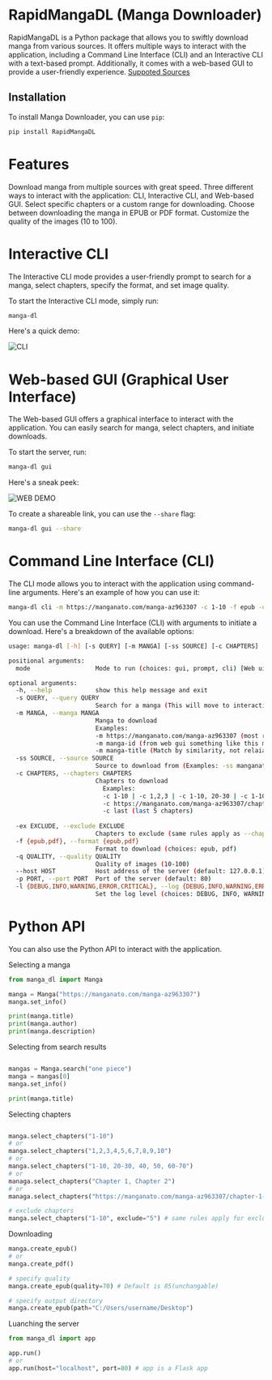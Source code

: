 # RapidMangaDL (Manga Downloader)

RapidMangaDL is a Python package that allows you to swiftly download manga from various sources. It offers multiple ways to interact with the application, including a Command Line Interface (CLI) and an Interactive CLI with a text-based prompt. Additionally, it comes with a web-based GUI to provide a user-friendly experience.
[Suppoted Sources](/sources.md)

## Installation

To install Manga Downloader, you can use `pip`:

```bash
pip install RapidMangaDL
```

# Features

Download manga from multiple sources with great speed.
Three different ways to interact with the application: CLI, Interactive CLI, and Web-based GUI.
Select specific chapters or a custom range for downloading.
Choose between downloading the manga in EPUB or PDF format.
Customize the quality of the images (10 to 100).

# Interactive CLI 

The Interactive CLI mode provides a user-friendly prompt to search for a manga, select chapters, specify the format, and set image quality.

To start the Interactive CLI mode, simply run:

```bash
manga-dl
```

Here's a quick demo:

![CLI](https://github.com/shhossain/RapidMangaDL/raw/main/cli.gif)

# Web-based GUI (Graphical User Interface)

The Web-based GUI offers a graphical interface to interact with the application. You can easily search for manga, select chapters, and initiate downloads.

To start the server, run:

```bash
manga-dl gui
```

Here's a sneak peek:

![WEB DEMO](https://github.com/shhossain/RapidMangaDL/raw/main/web_gui.gif)

To create a shareable link, you can use the `--share` flag:

```bash
manga-dl gui --share
```

# Command Line Interface (CLI)

The CLI mode allows you to interact with the application using command-line arguments. Here's an example of how you can use it:

```bash
manga-dl cli -m https://manganato.com/manga-az963307 -c 1-10 -f epub -q 90
```

You can use the Command Line Interface (CLI) with arguments to initiate a download. Here's a breakdown of the available options:

```bash
usage: manga-dl [-h] [-s QUERY] [-m MANGA] [-ss SOURCE] [-c CHAPTERS] [-ex EXCLUDE] [-f {epub,pdf}] [-q QUALITY] [--host HOST] [-p PORT]  [mode]

positional arguments:
  mode                  Mode to run (choices: gui, prompt, cli) [Web ui, Interactive CLI, CLI]

optional arguments:
  -h, --help            show this help message and exit
  -s QUERY, --query QUERY
                        Search for a manga (This will move to interactive mode with the search results)
  -m MANGA, --manga MANGA
                        Manga to download 
                        Examples:
                        -m https://manganato.com/manga-az963307 (most reliable)
                        -m manga-id (from web gui something like this managato_uq971673)
                        -m manga-title (Match by similarity, not relaiable)
  -ss SOURCE, --source SOURCE
                        Source to download from (Examples: -ss manganato | -ss mangakakalot | -ss manganelo | -ss mangasee123) 
  -c CHAPTERS, --chapters CHAPTERS
                        Chapters to download
                          Examples: 
                          -c 1-10 | -c 1,2,3 | -c 1-10, 20-30 | -c 1-10, 20-30, 40, 50, 60-70 | -c latest 10 | -c Chapter 1, Chapter 2 |
                          -c https://manganato.com/manga-az963307/chapter-1-https://manganato.com/manga-az963307/chapter-2
                          -c last (last 5 chapters)
                          
  -ex EXCLUDE, --exclude EXCLUDE
                        Chapters to exclude (same rules apply as --chapters)
  -f {epub,pdf}, --format {epub,pdf}
                        Format to download (choices: epub, pdf)
  -q QUALITY, --quality QUALITY
                        Quality of images (10-100)
  --host HOST           Host address of the server (default: 127.0.0.1)
  -p PORT, --port PORT  Port of the server (default: 80)
  -l {DEBUG,INFO,WARNING,ERROR,CRITICAL}, --log {DEBUG,INFO,WARNING,ERROR,CRITICAL}
                        Set the log level (choices: DEBUG, INFO, WARNING, ERROR, CRITICAL)
```

# Python API

You can also use the Python API to interact with the application.

Selecting a manga

```python
from manga_dl import Manga

manga = Manga("https://manganato.com/manga-az963307")
manga.set_info()

print(manga.title)
print(manga.author)
print(manga.description)

```

Selecting from search results

```python

mangas = Manga.search("one piece")
manga = mangas[0]
manga.set_info()

print(manga.title)
```


Selecting chapters

```python

manga.select_chapters("1-10")
# or
manga.select_chapters("1,2,3,4,5,6,7,8,9,10")
# or
manga.select_chapters("1-10, 20-30, 40, 50, 60-70")
# or
managa.select_chapters("Chapter 1, Chapter 2")
# or
managa.select_chapters("https://manganato.com/manga-az963307/chapter-1-https://manganato.com/manga-az963307/chapter-2")

# exclude chapters
manga.select_chapters("1-10", exclude="5") # same rules apply for exclude
```

Downloading

```python
manga.create_epub()
# or
manga.create_pdf()

# specify quality
manga.create_epub(quality=70) # Default is 85(unchangable)

# specify output directory
manga.create_epub(path="C:/Users/username/Desktop")
```

Luanching the server

```python
from manga_dl import app

app.run()
# or
app.run(host="localhost", port=80) # app is a Flask app
```
